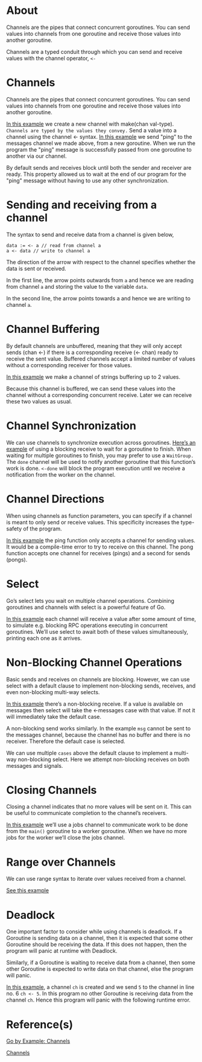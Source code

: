 # About

Channels are the pipes that connect concurrent goroutines. You can send values into channels from one goroutine and receive those values into another goroutine.

Channels are a typed conduit through which you can send and receive values with the channel operator, `<-`

# Channels

Channels are the pipes that connect concurrent goroutines. You can send values into channels from one goroutine and receive those values into another goroutine.

[In this example](./examples/channels/main.go) we create a new channel with make(chan val-type). `Channels are typed by the values they convey.` Send a value into a channel using the channel <- syntax. [In this example](./examples/channels/main.go) we send "ping" to the messages channel we made above, from a new goroutine. 
When we run the program the "ping" message is successfully passed from one goroutine to another via our channel.

By default sends and receives block until both the sender and receiver are ready. This property allowed us to wait at the end of our program for the "ping" message without having to use any other synchronization.

# Sending and receiving from a channel

The syntax to send and receive data from a channel is given below,

```
data := <- a // read from channel a
a <- data // write to channel a
```

The direction of the arrow with respect to the channel specifies whether the data is sent or received.

In the first line, the arrow points outwards from `a` and hence we are reading from channel `a` and storing the value to the variable `data`.

In the second line, the arrow points towards a and hence we are writing to channel `a`.

# Channel Buffering

By default channels are unbuffered, meaning that they will only accept sends (chan <-) if there is a corresponding receive (<- chan) ready to receive the sent value. Buffered channels accept a limited number of values without a corresponding receiver for those values.

[In this example](./examples/channel-buffering/main.go) we make a channel of strings buffering up to 2 values.

Because this channel is buffered, we can send these values into the channel without a corresponding concurrent receive. Later we can receive these two values as usual.

# Channel Synchronization

We can use channels to synchronize execution across goroutines. [Here’s an example](./examples/channel-synchronization/main.go) of using a blocking receive to wait for a goroutine to finish. When waiting for multiple goroutines to finish, you may prefer to use a `WaitGroup.` The `done` channel will be used to notify another goroutine that this function’s work is done. `<-done` will block the program execution until we receive a notification from the worker on the channel.

# Channel Directions

When using channels as function parameters, you can specify if a channel is meant to only send or receive values. This specificity increases the type-safety of the program.

[In this example](./examples/channel-directions/main.go) the ping function only accepts a channel for sending values. It would be a compile-time error to try to receive on this channel. The pong function accepts one channel for receives (pings) and a second for sends (pongs).

# Select

Go’s select lets you wait on multiple channel operations. Combining goroutines and channels with select is a powerful feature of Go.

[In this example](./examples/channel-select/main.go) each channel will receive a value after some amount of time, to simulate e.g. blocking RPC operations executing in concurrent goroutines. We’ll use select to await both of these values simultaneously, printing each one as it arrives.

# Non-Blocking Channel Operations

Basic sends and receives on channels are blocking. However, we can use select with a default clause to implement non-blocking sends, receives, and even non-blocking multi-way selects.

[In this example](./examples/non-blocking-channel-operations/main.go) there’s a non-blocking receive. If a value is available on messages then select will take the <-messages case with that value. If not it will immediately take the default case. 

A non-blocking send works similarly. In the example `msg` cannot be sent to the messages channel, because the channel has no buffer and there is no receiver. Therefore the default case is selected.

We can use multiple `cases` above the default clause to implement a multi-way non-blocking select. Here we attempt non-blocking receives on both messages and signals.

# Closing Channels

Closing a channel indicates that no more values will be sent on it. This can be useful to communicate completion to the channel’s receivers.

[In this example](./examples/closing-channels/main.go) we’ll use a jobs channel to communicate work to be done from the `main()` goroutine to a worker goroutine. When we have no more jobs for the worker we’ll close the jobs channel.

# Range over Channels

 We can use range syntax to iterate over values received from a channel.

[See this example](./examples/range-over-channels/main.go)

# Deadlock

One important factor to consider while using channels is deadlock. If a Goroutine is sending data on a channel, then it is expected that some other Goroutine should be receiving the data. If this does not happen, then the program will panic at runtime with Deadlock.

Similarly, if a Goroutine is waiting to receive data from a channel, then some other Goroutine is expected to write data on that channel, else the program will panic.

[In this example](./examples/deadlock-channels/main.go), a channel `ch` is created and we send `5` to the channel in line no. 6 `ch <- 5`. In this program no other Goroutine is receiving data from the channel `ch`. Hence this program will panic with the following runtime error.

# Reference(s)

[Go by Example: Channels](https://gobyexample.com/channels)

[Channels](https://golangbot.com/channels/)